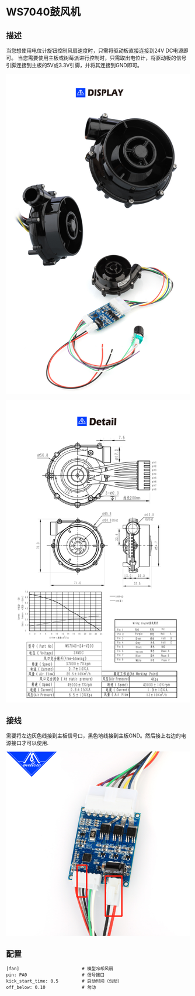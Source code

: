 # WS7040鼓风机

## 描述

当您想使用电位计旋钮控制风扇速度时，只需将驱动板直接连接到24V DC电源即可。
当您需要使用主板或树莓派进行控制时，只需取出电位计，将驱动板的信号引脚连接到主板的5V或3.3V引脚，并将其连接到GND即可。

![](..\images\adv\7040\7040.png)

![参数](..\images\adv\7040\参数.png)

## 接线

需要将左边灰色线接到主板信号口，黑色地线接到主板GND。然后接上右边的电源接口才可以使用.

![7040](../images/adv/7040/接线.png)

## 配置

```
[fan]                        # 模型冷却风扇 
pin: PA0                     # 信号接口
kick_start_time: 0.5         # 启动时间（勿动）
off_below: 0.10              # 勿动
```


